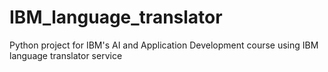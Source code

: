 # IBM_language_translator
Python project for IBM's AI and Application Development course using IBM language translator service
